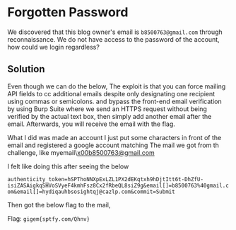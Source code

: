 # Forgotten Password
We discovered that this blog owner's email is `b8500763@gmail.com` through reconnaissance. We do not have access to the password of the account, how could we login regardless?

## Solution
Even though we can do the below,
The exploit is that you can force mailing API fields to cc additional emails despite only designating one recipient using commas or semicolons.
and bypass the front-end email verification by using Burp Suite where we send an HTTPS request without being verified by the actual text box, then simply add another email after the email.
Afterwards, you will receive the email with the flag.

What I did was made an account I just put some characters in front of the email and registered a google account matching The mail we got from th challenge, like  myemail\x00b8500763@gmail.com 

I felt like doing this after seeing the below 

`authenticity_token=hSPThoNNXpExLZL1PX2dEKqtxh9hDjtItt6t-DhZfU-isiZASAigkqSHVoSVyeF4kmhFsz8Cx2fRbeQL8siZ9g&email[]=b8500763%40gmail.com&email[]=hydiqauhbsosightqj@cazlp.com&commit=Submit`

Then got the below flag to the mail,

Flag: `gigem{sptfy.com/Qhnv}`
